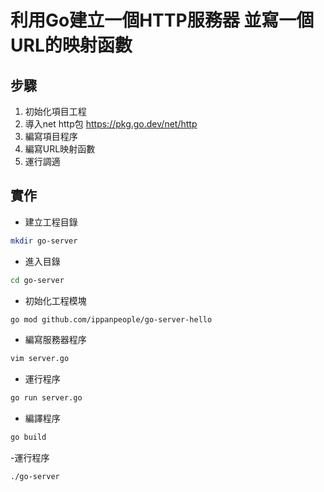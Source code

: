 # 利用Go建立一個HTTP服務器 並寫一個URL的映射函數

## 步驟
1. 初始化項目工程
2. 導入net http包 https://pkg.go.dev/net/http
3. 編寫項目程序
4. 編寫URL映射函數
5. 運行調適

## 實作
- 建立工程目錄
```bash
mkdir go-server
```
- 進入目錄
```bash
cd go-server
```
- 初始化工程模塊
```bash
go mod github.com/ippanpeople/go-server-hello
```
- 編寫服務器程序
```bash
vim server.go
```
- 運行程序
```bash
go run server.go
```
- 編譯程序
```bash
go build
```
-運行程序
```bash
./go-server
```
